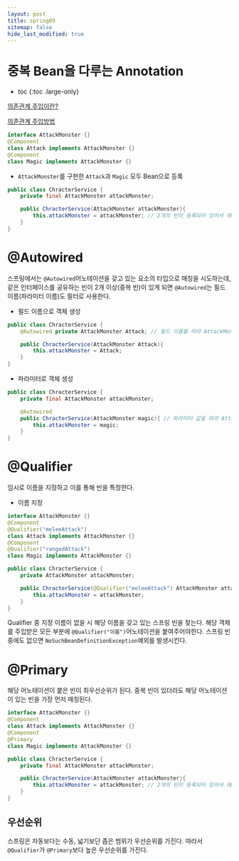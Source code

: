 ```yaml
---
layout: post
title: spring09
sitemap: false
hide_last_modified: true
---
```

# 중복 Bean을 다루는 Annotation

* toc
{:toc .large-only}

[의존관계 주입이란?](https://seouljoy.github.io/spring/2024-01-21-spring07/)

[의존관계 주입방법](https://seouljoy.github.io/spring/2024-01-21-spring08/)

```JAVA
interface AttackMonster {}
@Component
class Attack implements AttackMonster {}
@Component
class Magic implements AttackMonster {}
```

- ```AttackMonster```를 구현한 ```Attack```과 ```Magic``` 모두 Bean으로 등록

```JAVA
public class ChracterService {
	private final AttackMonster attackMonster;

	public ChracterService(AttackMonster attackMonster){
		this.attackMonster = attackMonster; // 2개의 빈이 등록되어 있어서 에러 발생
	}
}
```

# @Autowired

스프링에서는 ```@Autowired```어노테이션을 갖고 있는 요소의 타입으로 매칭을 시도하는데, 같은 인터페이스를 공유하는 빈이 2개 이상(중복 빈)이 있게 되면 ```@Autowired```는 필드 이름(파라미터 이름)도 필터로 사용한다.

- 필드 이름으로 객체 생성

```JAVA
public class ChracterService {
	@Autowired private AttackMonster Attack; // 필드 이름을 따라 AttackMonster의 구현체인 Attack으로 객체 생성

	public ChracterService(AttackMonster Attack){
		this.attackMonster = Attack;
	}
}
```

- 파라미터로 객체 생성

```JAVA
public class ChracterService {
	private final AttackMonster attackMonster;

	@Autowired
	public ChracterService(AttackMonster magic){ // 파라미터 값을 따라 AttackMonster의 구현체인 Magic으로 객체 생성됨
		this.attackMonster = magic;
	}
}
```

# @Qualifier

임시로 이름을 지정하고 이를 통해 빈을 특정한다.

- 이름 지정

```JAVA
interface AttackMonster {}
@Component
@Qualifier("meleeAttack")
class Attack implements AttackMonster {}
@Component
@Qualifier("rangedAttack")
class Magic implements AttackMonster {}
```

```JAVA
public class ChracterService {
	private AttackMonster attackMonster;

	public ChracterService(@Qualifier("meleeAttack") AttackMonster attackMonster){
		this.attackMonster = attackMonster;
	}
}
```

Qualifier 중 지정 이름이 없을 시 해당 이름을 갖고 있는 스프링 빈을 찾는다.
해당 객체를 주입받은 모든 부분에 ```@Qualifier("이름")```어노테이션을 붙여주어야한다.
스프링 빈 중에도 없으면 ```NoSuchBeanDefinitionException```예외를 발생시킨다.

# @Primary

해당 어노테이션이 붙은 빈이 최우선순위가 된다.
중복 빈이 있더라도 해당 어노테이션이 있는 빈을 가장 먼저 매칭된다.

```JAVA
interface AttackMonster {}
@Component
class Attack implements AttackMonster {}
@Component
@Primary
class Magic implements AttackMonster {}
```

```JAVA
public class ChracterService {
	private final AttackMonster attackMonster;

	public ChracterService(AttackMonster attackMonster){
		this.attackMonster = attackMonster; // 2개의 빈이 등록되어 있어서 에러 발생
	}
}
```

## 우선순위

스프링은 자동보다는 수동, 넓기보단 좁은 범위가 우선순위를 가진다. 따라서 ```@Qualifier```가 ```@Primary```보다 높은 우선순위를 가진다.
